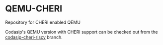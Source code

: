 # QEMU-CHERI

Repository for CHERI enabled QEMU

Codasip's QEMU version with CHERI support can be checked out from the
[codasip-cheri-riscv](https://github.com/CHERI-Alliance/qemu/tree/codasip-cheri-riscv)
branch.
